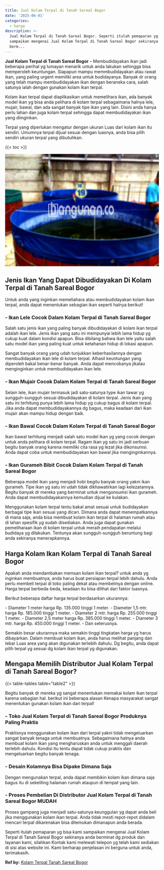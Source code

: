 ```yaml
---
title: Jual Kolam Terpal di Tanah Sareal Bogor
date: '2025-06-01'
categories:
  - harga
description: >-
  Jual Kolam Terpal di Tanah Sareal Bogor. Seperti itulah pemaparan yg bisa kami
  sampaikan mengenai Jual Kolam Terpal di Tanah Sareal Bogor sekiranya anda
  berm...
---
```


**Jual Kolam Terpal di Tanah Sareal Bogor** – Membudidayakan ikan jadi beberapa perihal yg lumayan menarik untuk anda lakukan sehingga bisa memperoleh keuntungan. Siapapun mampu memmbudidayakan atau rawat ikan, yang paling urgent memiliki area untuk budidayanya. Banyak dr orang yang telah mampu membudidayakan ikan dengan beraneka cara, salah satunya ialah dengan gunakan kolam ikan terpal.

Kolam ikan terpal dapat diaplikasikan untuk memelihara ikan, ada banyak model ikan yg bisa anda pelihara di kolam terpal sebagaimana halnya lele, mujair, bawal, dan ada sangat banyak tipe ikan yang lain. Disini anda hanya perlu lahan dan juga kolam terpal sehingga dapat membudidayakan ikan yang diinginkan.

Terpal yang diperlukan mengatur dengan ukuran Luas dari kolam ikan itu sendiri. Umumnya terpal dijual sesuai dengan luasnya, anda bisa pilih sendiri ukuran terpal yang dibutuhkan.

{{< toc >}}

![Jual Kolam Terpal di Tanah Sareal Bogor](/images/jual-kolam-terpal-31.png)

## Jenis Ikan Yang Dapat Dibudidayakan Di Kolam Terpal di Tanah Sareal Bogor

Untuk anda yang inginkan memeliahara atau membudidayakan kolam ikan terpal, anda dapat menentukan sebagian ikan seperti halnya berikut!

### \- Ikan Lele Cocok Dalam Kolam Terpal di Tanah Sareal Bogor

Salah satu jenis ikan yang paling banyak dibudidayakan di kolam ikan terpal adalah ikan lele. Jenis ikan yang satu ini mempunyai lebih lama hidup yg cukup kuat dalam kondisi apapun. Bisa dibilang bahwa ikan lele yaitu salah satu model ikan yang paling kuat untuk ketahanan hidup di lokasi apapun.

Sangat banyak orang yang udah tunjukkan keberhasilannya dengan membudidayakan ikan lele di kolam terpal. Alhasil keuntungan yang diperoleh bakal benar-benar banyak. Anda dapat mencobanya jikalau menginginkan untuk membudidayakan ikan lele.

### \- Ikan Mujair Cocok Dalam Kolam Terpal di Tanah Sareal Bogor

Selain lele, ikan mujair termasuk jadi satu-satunya type ikan tawar yg sungguh-sungguh sesuai dibudidayakan di kolam terpal. Jenis ikan yang satu ini terhitung punya lebih lama hidup yg cukup bagus di kolam terpal. Jika anda dapat membudidayakannya dg bagus, maka keadaan dari ikan mujair akan mampu hidup dengan baik.

### \- Ikan Bawal Cocok Dalam Kolam Terpal di Tanah Sareal Bogor

Ikan bawal terhitung menjadi salah satu model ikan yg yang cocok dengan untuk anda pelihara di kolam terpal. Ragam ikan yg satu ini jadi serbuan begitu banyak orang karena memiliki cita rasa yg lezat jika dikonsumsi. Anda dapat coba untuk membudidayakan kan bawal jika menginginkannya.

### \- Ikan Gurameh Bibit Cocok Dalam Kolam Terpal di Tanah Sareal Bogor

Beberapa model ikan yang menjadi hobi begitu banyak orang yakni ikan gurameh. Tipe ikan yg satu ini udah tidak dikhawatirkan lagi kelezatannya. Begitu banyak dr mereka yang berminat untuk mengonsumsi ikan gurameh. Anda dapat membudidayakannya kemudian dijual ke kulakan.

Menggunakan kolam terpal tentu bakal amat sesuai untuk budidayakan berbagai tipe ikan sesuai yang dicari. Dimana anda dapat menempatkannya di mana saja, anda bisa membuat kolam ikan terpal di halaman rumah atau di lahan spesifik yg sudah disediakan. Anda juga dapat gunakan pemeliharaan ikan di kolam terpal untuk meraih pendapatan melalui budidaya yg dilakukan. Tentunya akan sungguh-sungguh beruntung bagi anda sekiranya menerapkannya.

## Harga Kolam Ikan Kolam Terpal di Tanah Sareal Bogor

Apakah anda mendambakan memsan kolam ikan terpal? untuk anda yg inginkan membuatnya, anda harus buat persiapan terpal lebih dahulu. Anda perlu membeli terpal di toko paling dekat atau membelinya dengan online. Harga terpal berbeda-beda, keadaan itu bisa dilihat dari faktor luasnya.

Berikut beberapa daftar harga terpal berdasarkan ukurannya:

\- Diameter 1 meter harga Rp. 135.000 tinggi 1 meter. - Diameter 1,5 mtr. harga Rp. 185.000 tinggi 1 meter. - Diameter 2 mtr. harga Rp. 255.000 tinggi 1 meter. - Diameter 2,5 meter harga Rp. 385.000 tinggi 1 meter. - Diameter 3 mtr. harga Rp. 450.000 tinggi 1 meter. - Dan seterusnya.

Semakin besar ukurannya maka semakin tinggi tingkatan harga yg harus dibayarkan. Dalam membuat kolam ikan, anda harus melihat panjang dan lebar Luas area yang akan digunakan terlebih dahulu. Dg begitu, anda dapat pilih terpal yg sesuai dg kolam ikan terpal yg digunakan.

## Mengapa Memilih Distributor Jual Kolam Terpal di Tanah Sareal Bogor?

{{< table-tables table="table2" >}}

Begitu banyak dr mereka yg sangat menentukan memakai kolam ikan terpal karena sebagian hal. berikut ini beberapa alasan Kenapa masyarakat sangat menentukan gunakan kolam ikan dari terpal!

### \- Toko Jual Kolam Terpal di Tanah Sareal Bogor Produknya Paling Praktis

Praktisnya menggunakan kolam ikan dari terpal yakni tidak mengeluarkan sangat banyak tenaga untuk membuatnya. Sebagaimana halnya anda membuat kolam ikan yang mengharuskan anda untuk menggali daerah terlebih dahulu. Kondisi itu tentu dapat tidak cukup praktis dan mengeluarkan begitu banyak tenaga.

### \- Desain Kolamnya Bisa Dipake Dimana Saja

Dengan mengunakan terpal, anda dapat membikin kolam ikan dimana saja bagus itu di sekeliling halaman rumah ataupun di tempat yang lain.

### \- Proses Pembelian Di Distributor Jual Kolam Terpal di Tanah Sareal Bogor MUDAH

Proses gampang juga menjadi satu-satunya keunggulan yg dapat anda beli jika menggunakan kolam ikan terpal. Anda tidak mesti repot-repot didalam mencari terpal dikarenakan bisa ditemukan dimanapun anda berada.

Seperti itulah pemaparan yg bisa kami sampaikan mengenai Jual Kolam Terpal di Tanah Sareal Bogor sekiranya anda berminat dg produk dan layanan kami, silahkan Kontak kami melewati telepon yg telah kami sediakan di sisi atas website ini. Kami berharap penjelasan ini berguna untuk anda, terimakasih.

**Ref by:** [Kolam Terpal Tanah Sareal Bogor](https://id.wikipedia.org/wiki/Kolam)
